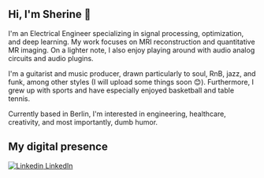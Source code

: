 ##  Hi, I'm Sherine 👋

I'm an Electrical Engineer specializing in signal processing, optimization, and deep learning. My work focuses on MRI reconstruction and quantitative MR imaging. On a lighter note, I also enjoy playing around with audio analog circuits and audio plugins.

I'm a guitarist and music producer, drawn particularly to soul, RnB, jazz, and funk, among other styles (I will upload some things soon 😊). Furthermore, I grew up with sports and have especially enjoyed basketball and table tennis.

Currently based in Berlin, I'm interested in engineering, healthcare, creativity, and most importantly, dumb humor.

## My digital presence
[![Linkedin](https://i.sstatic.net/gVE0j.png) LinkedIn](https://www.linkedin.com/in/sherinebrahma/)
&nbsp;
